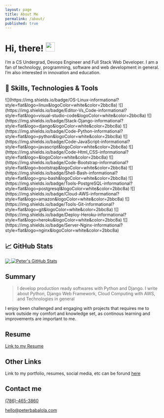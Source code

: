 ```yaml
---
layout: page
title: About Me
permalink: /about/
published: true
---
```


# Hi, there! <img src="https://raw.githubusercontent.com/MartinHeinz/MartinHeinz/master/wave.gif" width="30px">

I’m a CS Undergrad, Devops Engineer and Full Stack Web Developer. I am a fan of technology, programming, software and web development in general. I’m also interested in innovation and education.


<h2>🔧 Skills, Technologies & Tools</h2>
![](https://img.shields.io/badge/OS-Linux-informational?style=flat&logo=linux&logoColor=white&color=2bbc8a)
![](https://img.shields.io/badge/Editor-Vs_Code-informational?style=flat&logo=visual-studio-code&logoColor=white&color=2bbc8a)
![](https://img.shields.io/badge/Stack-Django-informational?style=flat&logo=django&logoColor=white&color=2bbc8a)
![](https://img.shields.io/badge/Code-Python-informational?style=flat&logo=python&logoColor=white&color=2bbc8a)
![](https://img.shields.io/badge/Code-JavaScript-informational?style=flat&logo=javascript&logoColor=white&color=2bbc8a)
![](https://img.shields.io/badge/Code-Html_CSS-informational?style=flat&logo=&logoColor=white&color=2bbc8a)
![](https://img.shields.io/badge/Code-Bootstrap-informational?style=flat&logo=bootstrap&logoColor=white&color=2bbc8a)
![](https://img.shields.io/badge/Shell-Bash-informational?style=flat&logo=gnu-bash&logoColor=white&color=2bbc8a)
![](https://img.shields.io/badge/Tools-PostgreSQL-informational?style=flat&logo=postgresql&logoColor=white&color=2bbc8a)
![](https://img.shields.io/badge/Cloud-AWS-informational?style=flat&logo=amazon&logoColor=white&color=2bbc8a)
![](https://img.shields.io/badge/Tools-Git-informational?style=flat&logo=git&logoColor=white&color=2bbc8a)
![](https://img.shields.io/badge/Deploy-Heroku-informational?style=flat&logo=heroku&logoColor=white&color=2bbc8a)
![](https://img.shields.io/badge/Server-Nginx-informational?style=flat&logo=nginx&logoColor=white&color=2bbc8a)

## &#x1f4c8; GitHub Stats
<a href="https://github.com/developerayyo/developerayyo">
  <img align="center" src="https://github-readme-stats.vercel.app/api/top-langs/?username=developerayyo&hide=java,html&title_color=ffffff&text_color=c9cacc&icon_color=2bbc8a&bg_color=1d1f21" />
</a>
<a href="https://github.com/MartinHeinz/MartinHeinz">
  <img align="center" src="https://github-readme-stats.vercel.app/api?username=developerayyo&show_icons=true&line_height=27&count_private=true&title_color=ffffff&text_color=c9cacc&icon_color=2bbc8a&bg_color=1d1f21" alt="Peter's GitHub Stats" />
</a>


## Summary

>I develop production ready softwares with Python and Django. I write about Python, Django Web Framework, Cloud Computing with AWS, and Technologies in general

I enjoy been challenged and engaging with projects that requires me to work outside my comfort and knowledge set, as continous learning and improvements are important to me.

## Resume

[Link to my Resume](https://registry.jsonresume.org/developerayyo)

## Other Links

Link to my portfolio, resumes, social media, etc can be forund [here](https://linktr.ee/peterbabalola)

## Contact me

<a href="tel:+17864653860">(786)-465-3860</a>

[hello@peterbabalola.com](mailto:mail@peterbabalola.com)
